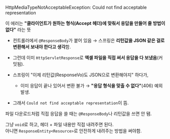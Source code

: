 HttpMediaTypeNotAcceptableException: 
Could not find acceptable representation

이 에러는 **"클라이언트가 원하는 형식(Accept 헤더)에 맞춰서 
응답을 만들어 줄 방법이 없다"** 라는 뜻

- 컨트롤러에서 `@ResponseBody`가 붙어 있음 → 스프링은 **리턴값을 JSON 같은 걸로 변환해서 보내야 한다고 생각**함.
    
- 그런데 이미 `HttpServletResponse`로 **엑셀 파일을 직접 써서 응답을 다 보냈음**(커밋됨).
    
- 스프링이 "이제 리턴값(ResponseVo)도 JSON으로 변환해야지" 하다가,
    
    - 이미 응답이 끝나 있어서 변환 불가 → **"응답 형식을 맞출 수 없다"**(406) 예외 발생.
        
- 그래서 `Could not find acceptable representation`이 뜸.

파일 다운로드처럼 직접 응답을 쓸 때는 `@ResponseBody`나 리턴값을 쓰면 안 됌.

그냥 `void`로 하고, 헤더 + 파일 내용만 직접 내려주면 된다.  
아니면 `ResponseEntity<Resource>`로 안전하게 내려주는 방법을 써야함.
